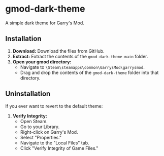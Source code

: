 # gmod-dark-theme

A simple dark theme for Garry's Mod.

## Installation

1. **Download:** Download the files from GitHub.
2. **Extract:** Extract the contents of the `gmod-dark-theme-main` folder.
3. **Open your gmod directory:**
    - Navigate to `\Steam\steamapps\common\GarrysMod\garrysmod`.
    - Drag and drop the contents of the `gmod-dark-theme` folder into that directory.

## Uninstallation

If you ever want to revert to the default theme:

1. **Verify Integrity:**
    - Open Steam.
    - Go to your Library.
    - Right-click on Garry's Mod.
    - Select "Properties."
    - Navigate to the "Local Files" tab.
    - Click "Verify Integrity of Game Files."
